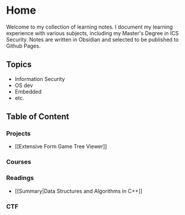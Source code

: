 # Home
Welcome to my collection of learning notes.
I document my learning experience with various subjects, including my Master's Degree in ICS Security.
Notes are written in Obsidian and selected to be published to Github Pages.

## Topics
- Information Security
- OS dev
- Embedded
- etc.

## Table of Content
### Projects
- [[Extensive Form Game Tree Viewer]]

### Courses

### Readings
- [[Summary|Data Structures and Algorithms in C++]]

### CTF
